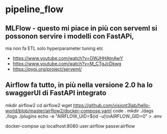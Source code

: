 # pipeline_flow



## MLFlow - questo mi piace in più con serveml si possonon servire i modelli con FastAPi,
ma non fa ETL solo hyperparameter tuning etc

- https://www.youtube.com/watch?v=OWJHHAtnAwY
- https://www.youtube.com/watch?v=M_CTgJcDkwg
- https://pypi.org/project/serveml/

## Airflow fa tutto, in più nella versione 2.0 ha lo swaggerUI di FastAPI integrato

 mkdir airflow2
 cd airflow2
 wget https://github.com/visiont3lab/hello-world/blob/master/airflow2/docker-compose.yaml
 code .
 mkdir ./dags ./logs ./plugins
 echo -e "AIRFLOW_UID=$(id -u)\nAIRFLOW_GID=0" > .env

 docker-compse up
 localhost:8080
 user:airflow
 passw:airflow

